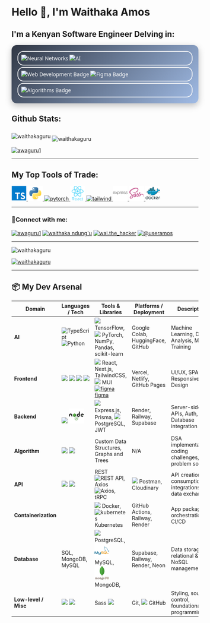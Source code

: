 <h1>Hello 👋, I'm Waithaka Amos</h1>
<h2>I'm a Kenyan Software Engineer Delving in:</h2>

<div align="left" style="
 background: linear-gradient(135deg, #303744ff, #a0bbe5ff);  padding: 1rem;
  border-radius: 14px;
  gap: .5rem;
  color: #f9f9f9;
  font-family: 'Segoe UI', sans-serif;
  box-shadow: 0 6px 18px rgba(0,0,0,0.25);
">
    <div style="border: 2px solid #f9f9f9; border-radius: 1rem;  padding:  .5rem">
        <img src="https://img.shields.io/badge/Neural%20Networks-Deep%20Learning-black?style=for-the-badge" alt="Neural Networks" />
        <img src="https://img.shields.io/badge/AI-Artificial%20Intelligence-black?style=for-the-badge" alt="AI" />
<!--         <p> * Building and training <strong>Neural Networks</strong> using <strong>TensorFlow</strong> and <strong>NumPy</strong> for deep learning and model experimentation.</p> -->
    </div>
    <div style="
        border: 2px solid #f9f9f9; border-radius: 1rem; padding: .5rem; margin: .25rem 0
    ">
        <img src="https://img.shields.io/badge/Web_Dev-Full_Stack-4D96FF?style=for-the-badge" alt="Web Development Badge" />  <img src="https://img.shields.io/badge/Figma-F24E1E?style=for-the-badge&logo=figma&logoColor=white" alt="Figma Badge" />
<!--         <p style="">
        * Developing <strong>responsive full-stack applications</strong> using <strong>ReactJS</strong>, <strong>Tailwind CSS</strong>, and backend APIs for modern user experiences. While implementing <strong>Figma</strong>  wireframes, mockups, and UI flows</p> -->
    </div>
    <div style="border: 2px solid #f9f9f9; border-radius: 1rem; padding: .5rem">
        <img src="https://img.shields.io/badge/Algorithms-Data_Structures-blue?style=for-the-badge" alt="Algorithms Badge" />
<!--         <p style="margin-top: 6px;">⚙️ Creating <strong>optimized algorithms</strong> and <strong>custom data structures</strong> to solve complex programming challenges.</p>-->
    </div> 
</div>

## Github Stats: 

<div style="display: flex;" >
        <p style="margin-top: .5rem"><img align="left" src="https://github-readme-stats.vercel.app/api/top-langs?username=waithakaguru&show_icons=true&locale=en&layout=compact" alt="waithakaguru" />
        </p>
    <p>&nbsp;<img align="center" src="https://github-readme-stats.vercel.app/api?username=waithakaguru&show_icons=true&locale=en" alt="waithakaguru" /></p>
</div>
<span align="left"> <a href="https://twitter.com/awaguru1" target="blank"><img src="https://img.shields.io/twitter/follow/awaguru1?logo=twitter&style=for-the-badge" alt="awaguru1" /></a> </span>

---

## My Top Tools of Trade:
<p align="left">
<a href="https://www.typescriptlang.org/" target="_blank" rel="noreferrer">
    <img src="https://raw.githubusercontent.com/devicons/devicon/master/icons/typescript/typescript-original.svg" alt="typescript" width="40" height="40"> 
</a>
 <a href="https://www.python.org" target="_blank" rel="noreferrer"> <img src="https://raw.githubusercontent.com/devicons/devicon/master/icons/python/python-original.svg" alt="python" width="40" height="40"/> </a> 
<a href="https://pytorch.org/" target="_blank" rel="noreferrer"> <img src="https://www.vectorlogo.zone/logos/pytorch/pytorch-icon.svg" alt="pytorch" width="40" height="40"/> </a> 
<a href="https://reactjs.org/" target="_blank" rel="noreferrer"> <img src="https://raw.githubusercontent.com/devicons/devicon/master/icons/react/react-original-wordmark.svg" alt="react" width="40" height="40"/> </a> 
<a href="https://tailwindcss.com/" target="_blank" rel="noreferrer"> <img src="https://www.vectorlogo.zone/logos/tailwindcss/tailwindcss-icon.svg" alt="tailwind" width="40" height="40"/> </a>
<a href="https://expressjs.com" target="_blank" rel="noreferrer"> <img src="https://raw.githubusercontent.com/devicons/devicon/master/icons/express/express-original-wordmark.svg" alt="express" width="40" height="40"/> </a> 
<a href="https://sass-lang.com" target="_blank" rel="noreferrer"> <img src="https://raw.githubusercontent.com/devicons/devicon/master/icons/sass/sass-original.svg" alt="sass" width="40" height="40"/> </a>  
<a href="https://www.docker.com/" target="_blank" rel="noreferrer"> <img src="https://raw.githubusercontent.com/devicons/devicon/master/icons/docker/docker-original-wordmark.svg" alt="docker" width="40" height="40"/> </a>  
</p>

---

<h3 align="left">🔗Connect with me:</h3>
<p align="left">
<a href="https://twitter.com/awaguru1" target="blank"><img align="center" src="https://raw.githubusercontent.com/rahuldkjain/github-profile-readme-generator/master/src/images/icons/Social/twitter.svg" alt="awaguru1" height="30" width="40" /></a>
<a href="https://linkedin.com/in/waithaka ndung'u" target="blank"><img align="center" src="https://raw.githubusercontent.com/rahuldkjain/github-profile-readme-generator/master/src/images/icons/Social/linked-in-alt.svg" alt="waithaka ndung'u" height="30" width="40" /></a>
<a href="https://instagram.com/wai.the_hacker" target="blank"><img align="center" src="https://raw.githubusercontent.com/rahuldkjain/github-profile-readme-generator/master/src/images/icons/Social/instagram.svg" alt="wai.the_hacker" height="30" width="40" /></a>
<a href="https://medium.com/@useramos" target="blank"><img align="center" src="https://raw.githubusercontent.com/rahuldkjain/github-profile-readme-generator/master/src/images/icons/Social/medium.svg" alt="@useramos" height="30" width="40" /></a>

---
<p align="left"> <img src="https://komarev.com/ghpvc/?username=waithakaguru&label=Profile%20views&color=0e75b6&style=flat" alt="waithakaguru" /> </p>

<p align="left"> <a href="https://github.com/ryo-ma/github-profile-trophy"><img src="https://github-profile-trophy.vercel.app/?username=waithakaguru" alt="waithakaguru" /></a> </p>

---
<h2>📦 My Dev Arsenal</h2>

<table>
  <thead>
    <tr>
      <th>Domain</th>
      <th>Languages / Tech</th>
      <th>Tools & Libraries</th>
      <th>Platforms / Deployment</th>
      <th>Description</th>
    </tr>
  </thead>
  <tbody>
    <tr>
      <td><strong>AI</strong></td>
      <td>
        <img src="https://cdn.jsdelivr.net/gh/devicons/devicon/icons/typescript/typescript-original.svg" width="20" title="TypeScript"/>
        <img src="https://cdn.jsdelivr.net/gh/devicons/devicon/icons/python/python-original.svg" width="20" title="Python"/>
      </td>
      <td>
        <img src="https://cdn.jsdelivr.net/gh/devicons/devicon/icons/tensorflow/tensorflow-original.svg" width="20"/> TensorFlow,
        <img src="https://cdn.jsdelivr.net/gh/devicons/devicon/icons/pytorch/pytorch-original.svg" width="20"/> PyTorch,
        NumPy, Pandas, scikit-learn
      </td>
      <td>Google Colab, HuggingFace, GitHub</td>
      <td>Machine Learning, Data Analysis, Model Training</td>
    </tr>
    <tr>
      <td><strong>Frontend</strong></td>
      <td>
        <img src="https://cdn.jsdelivr.net/gh/devicons/devicon/icons/typescript/typescript-original.svg" width="20"/>
        <img src="https://cdn.jsdelivr.net/gh/devicons/devicon/icons/javascript/javascript-original.svg" width="20"/>
        <img src="https://cdn.jsdelivr.net/gh/devicons/devicon/icons/html5/html5-original.svg" width="20"/>
        <img src="https://cdn.jsdelivr.net/gh/devicons/devicon/icons/css3/css3-original.svg" width="20"/>
      </td>
      <td>
        <img src="https://cdn.jsdelivr.net/gh/devicons/devicon/icons/react/react-original.svg" width="20"/> React,
        Next.js,
        TailwindCSS,
        <img src="https://cdn.jsdelivr.net/gh/devicons/devicon/icons/materialui/materialui-original.svg" width="20"/> MUI
        <a href="https://www.figma.com/" target="_blank" rel="noreferrer"> <img src="https://www.vectorlogo.zone/logos/figma/figma-icon.svg" alt="figma" width="40" height="40"/> figma</a>
      </td>
      <td>Vercel, Netlify, GitHub Pages</td>
      <td>UI/UX, SPAs, Responsive Design</td>
    </tr>
    <tr>
      <td><strong>Backend</strong></td>
      <td>
        <img src="https://cdn.jsdelivr.net/gh/devicons/devicon/icons/typescript/typescript-original.svg" width="20"/>
        <img src="https://raw.githubusercontent.com/devicons/devicon/master/icons/nodejs/nodejs-original-wordmark.svg" width="40" />
      </td>
      <td>
        <img src="https://cdn.jsdelivr.net/gh/devicons/devicon/icons/express/express-original.svg" width="20"/> Express.js,
        Prisma,
        <img src="https://cdn.jsdelivr.net/gh/devicons/devicon/icons/postgresql/postgresql-original.svg" width="20"/> PostgreSQL,
        JWT
      </td>
      <td>Render, Railway, Supabase</td>
      <td>Server-side APIs, Auth, Database integration</td>
    </tr>
    <tr>
      <td><strong>Algorithm</strong></td>
      <td>
        <img src="https://cdn.jsdelivr.net/gh/devicons/devicon/icons/typescript/typescript-original.svg" width="20"/>
        <img src="https://cdn.jsdelivr.net/gh/devicons/devicon/icons/python/python-original.svg" width="20"/>
      </td>
      <td>Custom Data Structures, Graphs and Trees</td>
      <td>N/A</td>
      <td>DSA implementations, coding challenges, problem solving</td>
    </tr>
    <tr>
      <td><strong>API</strong></td>
      <td>
        <img src="https://cdn.jsdelivr.net/gh/devicons/devicon/icons/typescript/typescript-original.svg" width="20"/>
        <img src="https://cdn.jsdelivr.net/gh/devicons/devicon/icons/javascript/javascript-original.svg" width="20"/>
      </td>
      <td>
        REST <img src="https://img.icons8.com/ios-filled/20/000000/api.png" title="REST API"/>,
        Axios <img src="https://img.icons8.com/ios/20/axios.png" title="Axios"/>,
        tRPC
      </td>
      <td>
        <img src="https://cdn.jsdelivr.net/gh/devicons/devicon/icons/postman/postman-original.svg" width="20"/> Postman,
        Cloudinary
      </td>
      <td>API creation & consumption, integrations, data exchange</td>
    </tr>
    <tr>
      <td><strong>Containerization</strong></td>
      <td></td>
      <td>
        <img src="https://cdn.jsdelivr.net/gh/devicons/devicon/icons/docker/docker-original.svg" width="20"/> Docker,
       <img src="https://www.vectorlogo.zone/logos/kubernetes/kubernetes-icon.svg" alt="kubernetes" width="40" height="40"/> Kubernetes
      </td>
      <td>GitHub Actions, Railway, Render</td>
      <td>App packaging, orchestration, CI/CD</td>
    </tr>
    <tr>
      <td><strong>Database</strong></td>
      <td>SQL, MongoDB, MySQL</td>
      <td>
        <img src="https://cdn.jsdelivr.net/gh/devicons/devicon/icons/postgresql/postgresql-original.svg" width="20"/> PostgreSQL,
       <img src="https://raw.githubusercontent.com/devicons/devicon/master/icons/mysql/mysql-original-wordmark.svg" width="40" />MySQL, 
       <img src="https://raw.githubusercontent.com/devicons/devicon/master/icons/mongodb/mongodb-original-wordmark.svg" width="40" /> MongoDB,
      </td>
      <td>Supabase, Railway, Render, Neon</td>
      <td>Data storage, relational & NoSQL management</td>
    </tr>
    <tr>
      <td><strong>Low-level / Misc</strong></td>
      <td>
        <img src="https://cdn.jsdelivr.net/gh/devicons/devicon/icons/c/c-original.svg" width="20"/>
        <img src="https://cdn.jsdelivr.net/gh/devicons/devicon/icons/cplusplus/cplusplus-original.svg" width="20"/>
      </td>
      <td>
        Sass <img src="https://cdn.jsdelivr.net/gh/devicons/devicon/icons/sass/sass-original.svg" width="20"/>
      </td>
      <td>
        Git, 
        <img src="https://cdn.jsdelivr.net/gh/devicons/devicon/icons/git/git-original.svg" width="20"/> GitHub
      </td>
      <td>Styling, source control, foundational programming</td>
    </tr>
  </tbody>
</table>

